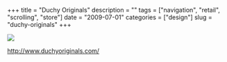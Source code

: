 +++
title = "Duchy Originals"
description = ""
tags = ["navigation", "retail", "scrolling", "store"]
date = "2009-07-01"
categories = ["design"]
slug = "duchy-originals"
+++


 

  <div id="screens-thumbs" class="clearfix">
    <div class="txt-center" id="design-submission"><a href="http://www.duchyoriginals.com/"><img id='bluga-thumbnail-1781' class='bluga-thumbnail large' src='//media.konigi.com/bluga/
wt4a4b8bc2bf209.jpg'/></a></div>  
  </div>   
<p><a href="http://www.duchyoriginals.com/">http://www.duchyoriginals.com/</a></p>




